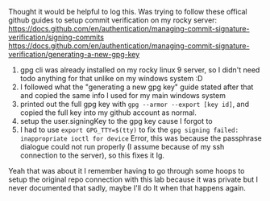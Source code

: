 Thought it would be helpful to log this.
Was trying to follow these offical github guides to setup commit verification on my rocky server:  
https://docs.github.com/en/authentication/managing-commit-signature-verification/signing-commits  
https://docs.github.com/en/authentication/managing-commit-signature-verification/generating-a-new-gpg-key

1. gpg cli was already installed on my rocky linux 9 server, so I didn't need todo anything for that unlike on my windows system :D
2. I followed what the "generating a new gpg key" guide stated after that and copied the same info I used for my main windows system
3. printed out the full gpg key with `gpg --armor --export [key id]`, and copied the full key into my github account as normal.
4. setup the user.signingKey to the gpg key cause I forgot to
5. I had to use `export GPG_TTY=$(tty)` to fix the `gpg signing failed: inappropriate ioctl for device` Error,  this was because the passphrase dialogue could not run properly (I assume because of my ssh connection to the server), so this fixes it Ig.

Yeah that was about it
I remember having to go through some hoops to setup the original repo connection with this lab because it was private but I never documented that sadly, maybe I'll do It when that happens again.